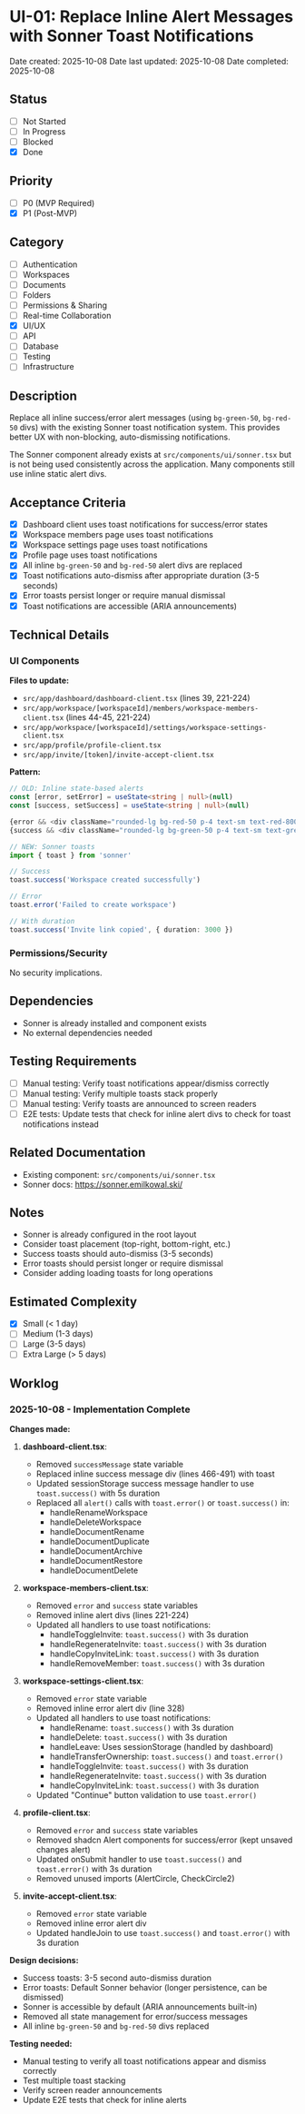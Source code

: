 # UI-01: Replace Inline Alert Messages with Sonner Toast Notifications

Date created: 2025-10-08
Date last updated: 2025-10-08
Date completed: 2025-10-08

## Status

- [ ] Not Started
- [ ] In Progress
- [ ] Blocked
- [x] Done

## Priority

- [ ] P0 (MVP Required)
- [x] P1 (Post-MVP)

## Category

- [ ] Authentication
- [ ] Workspaces
- [ ] Documents
- [ ] Folders
- [ ] Permissions & Sharing
- [ ] Real-time Collaboration
- [x] UI/UX
- [ ] API
- [ ] Database
- [ ] Testing
- [ ] Infrastructure

## Description

Replace all inline success/error alert messages (using `bg-green-50`, `bg-red-50` divs) with the existing Sonner toast notification system. This provides better UX with non-blocking, auto-dismissing notifications.

The Sonner component already exists at `src/components/ui/sonner.tsx` but is not being used consistently across the application. Many components still use inline static alert divs.

## Acceptance Criteria

- [x] Dashboard client uses toast notifications for success/error states
- [x] Workspace members page uses toast notifications
- [x] Workspace settings page uses toast notifications
- [x] Profile page uses toast notifications
- [x] All inline `bg-green-50` and `bg-red-50` alert divs are replaced
- [x] Toast notifications auto-dismiss after appropriate duration (3-5 seconds)
- [x] Error toasts persist longer or require manual dismissal
- [x] Toast notifications are accessible (ARIA announcements)

## Technical Details

### UI Components

**Files to update:**
- `src/app/dashboard/dashboard-client.tsx` (lines 39, 221-224)
- `src/app/workspace/[workspaceId]/members/workspace-members-client.tsx` (lines 44-45, 221-224)
- `src/app/workspace/[workspaceId]/settings/workspace-settings-client.tsx`
- `src/app/profile/profile-client.tsx`
- `src/app/invite/[token]/invite-accept-client.tsx`

**Pattern:**

```typescript
// OLD: Inline state-based alerts
const [error, setError] = useState<string | null>(null)
const [success, setSuccess] = useState<string | null>(null)

{error && <div className="rounded-lg bg-red-50 p-4 text-sm text-red-800">{error}</div>}
{success && <div className="rounded-lg bg-green-50 p-4 text-sm text-green-800">{success}</div>}

// NEW: Sonner toasts
import { toast } from 'sonner'

// Success
toast.success('Workspace created successfully')

// Error
toast.error('Failed to create workspace')

// With duration
toast.success('Invite link copied', { duration: 3000 })
```

### Permissions/Security

No security implications.

## Dependencies

- Sonner is already installed and component exists
- No external dependencies needed

## Testing Requirements

- [ ] Manual testing: Verify toast notifications appear/dismiss correctly
- [ ] Manual testing: Verify multiple toasts stack properly
- [ ] Manual testing: Verify toasts are announced to screen readers
- [ ] E2E tests: Update tests that check for inline alert divs to check for toast notifications instead

## Related Documentation

- Existing component: `src/components/ui/sonner.tsx`
- Sonner docs: https://sonner.emilkowal.ski/

## Notes

- Sonner is already configured in the root layout
- Consider toast placement (top-right, bottom-right, etc.)
- Success toasts should auto-dismiss (3-5 seconds)
- Error toasts should persist longer or require dismissal
- Consider adding loading toasts for long operations

## Estimated Complexity

- [x] Small (< 1 day)
- [ ] Medium (1-3 days)
- [ ] Large (3-5 days)
- [ ] Extra Large (> 5 days)

## Worklog

### 2025-10-08 - Implementation Complete

**Changes made:**

1. **dashboard-client.tsx**:
   - Removed `successMessage` state variable
   - Replaced inline success message div (lines 466-491) with toast
   - Updated sessionStorage success message handler to use `toast.success()` with 5s duration
   - Replaced all `alert()` calls with `toast.error()` or `toast.success()` in:
     - handleRenameWorkspace
     - handleDeleteWorkspace
     - handleDocumentRename
     - handleDocumentDuplicate
     - handleDocumentArchive
     - handleDocumentRestore
     - handleDocumentDelete

2. **workspace-members-client.tsx**:
   - Removed `error` and `success` state variables
   - Removed inline alert divs (lines 221-224)
   - Updated all handlers to use toast notifications:
     - handleToggleInvite: `toast.success()` with 3s duration
     - handleRegenerateInvite: `toast.success()` with 3s duration
     - handleCopyInviteLink: `toast.success()` with 3s duration
     - handleRemoveMember: `toast.success()` with 3s duration

3. **workspace-settings-client.tsx**:
   - Removed `error` state variable
   - Removed inline error alert div (line 328)
   - Updated all handlers to use toast notifications:
     - handleRename: `toast.success()` with 3s duration
     - handleDelete: `toast.success()` with 3s duration
     - handleLeave: Uses sessionStorage (handled by dashboard)
     - handleTransferOwnership: `toast.success()` and `toast.error()`
     - handleToggleInvite: `toast.success()` with 3s duration
     - handleRegenerateInvite: `toast.success()` with 3s duration
     - handleCopyInviteLink: `toast.success()` with 3s duration
   - Updated "Continue" button validation to use `toast.error()`

4. **profile-client.tsx**:
   - Removed `error` and `success` state variables
   - Removed shadcn Alert components for success/error (kept unsaved changes alert)
   - Updated onSubmit handler to use `toast.success()` and `toast.error()` with 3s duration
   - Removed unused imports (AlertCircle, CheckCircle2)

5. **invite-accept-client.tsx**:
   - Removed `error` state variable
   - Removed inline error alert div
   - Updated handleJoin to use `toast.success()` and `toast.error()` with 3s duration

**Design decisions:**
- Success toasts: 3-5 second auto-dismiss duration
- Error toasts: Default Sonner behavior (longer persistence, can be dismissed)
- Sonner is accessible by default (ARIA announcements built-in)
- Removed all state management for error/success messages
- All inline `bg-green-50` and `bg-red-50` divs replaced

**Testing needed:**
- Manual testing to verify all toast notifications appear and dismiss correctly
- Test multiple toast stacking
- Verify screen reader announcements
- Update E2E tests that check for inline alerts
